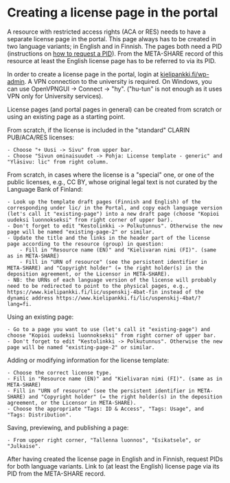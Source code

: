 # Creating a license page in the portal
A resource with restricted access rights (ACA or RES) needs to have a separate license page in the portal. This page always has to be created in two language variants; in English and in Finnish.
The pages both need a PID (instructions on [how to request a PID](howto_request_pid.md)). From the META-SHARE record of this resource at least the English license page has to be referred to via its PID.

In order to create a license page in the portal, login at [kielipankki.fi/wp-admin](https://www.kielipankki.fi/wp-admin/). A VPN connection to the university is required. 
On Windows, you can use OpenVPNGUI -> Connect -> "hy". ("hu-tun" is not enough as it uses VPN only for University services).

License pages (and portal pages in general) can be created from scratch or using an existing page as a starting point.

From scratch, if the license is included in the "standard" CLARIN PUB/ACA/RES licenses:

    - Choose "+ Uusi -> Sivu" from upper bar.
    - Choose "Sivun ominaisuudet -> Pohja: License template - generic" and "Yläsivu: lic" from right column.
    
From scratch, in cases where the license is a "special" one, or one of the public licenses, e.g., CC BY, whose original legal text is not curated by the Language Bank of Finland:

    - Look up the template draft pages (Finnish and English) of the corresponding under lic/ in the Portal, and copy each language version (let's call it "existing-page") into a new draft page (choose "Kopioi uudeksi luonnokseksi" from right corner of upper bar).
    - Don't forget to edit "Kestolinkki -> Polkutunnus". Otherwise the new page will be named "existing-page-2" or similar.
    - Update the title and the links in the header part of the license page according to the resource (group) in question:
        - Fill in "Resource name (EN)" and "Kielivaran nimi (FI)". (same as in META-SHARE)
        - Fill in "URN of resource" (see the persistent identifier in META-SHARE) and "Copyright holder" (= the right holder(s) in the deposition agreement, or the Licensor in META-SHARE).
    - NB: the URNs of each language version of the license will probably need to be redirected to point to the physical pages, e.g., https://www.kielipankki.fi/lic/uspenskij-4bat-fin instead of the dynamic address https://www.kielipankki.fi/lic/uspenskij-4bat/?lang=fi.

Using an existing page:

    - Go to a page you want to use (let's call it "existing-page") and choose "Kopioi uudeksi luonnokseksi" from right corner of upper bar.
    - Don't forget to edit "Kestolinkki -> Polkutunnus". Otherwise the new page will be named "existing-page-2" or similar.

Adding or modifying information for the license template:

    - Choose the correct license type.
    - Fill in "Resource name (EN)" and "Kielivaran nimi (FI)". (same as in META-SHARE)
    - Fill in "URN of resource" (see the persistent identifier in META-SHARE) and "Copyright holder" (= the right holder(s) in the deposition agreement, or the Licensor in META-SHARE).
    - Choose the appropriate "Tags: ID & Access", "Tags: Usage", and "Tags: Distribution".

Saving, previewing, and publishing a page:

    - From upper right corner, "Tallenna luonnos", "Esikatsele", or "Julkaise".


After having created the license page in English and in Finnish, request PIDs for both language variants. 
Link to (at least the English) license page via its PID from the META-SHARE record. 
